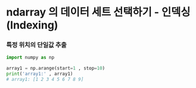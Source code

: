 # ndarray 의 데이터 세트 선택하기 - 인덱싱 (Indexing)

### 특정 위치의 단일값 추출

```python
import numpy as np

array1 = np.arange(start=1 , stop=10)
print('array1:' , array1)
# array1: [1 2 3 4 5 6 7 8 9]
```

